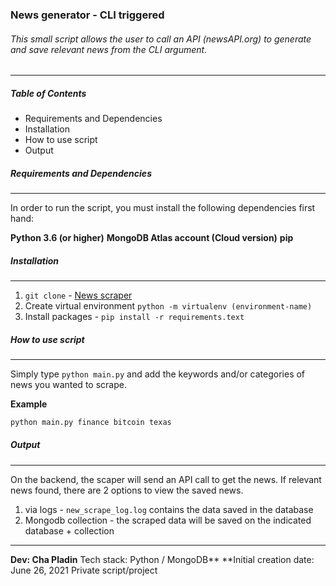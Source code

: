 ### News generator - CLI triggered

###### This small script allows the user to call an API (newsAPI.org) to generate and save relevant news from the CLI argument.
----------

##### Table of Contents
- Requirements and Dependencies
- Installation
- How to use script
- Output

##### Requirements and Dependencies
----------
In order to run the script, you must install the following dependencies first hand:

**Python 3.6 (or higher)** 
**MongoDB Atlas account (Cloud version)**
**pip**

##### Installation
----------

1. `git clone` - [News scraper](https://github.com/devpladinc/news-fetch.git)
2. Create virtual environment `python -m virtualenv (environment-name)`
3. Install packages - `pip install -r requirements.text`

##### How to use script
----------
Simply type `python main.py` and add the keywords and/or categories of news you wanted to scrape.

**Example**
```python
python main.py finance bitcoin texas
```

##### Output
----------
On the backend, the scaper will send an API call to get the news. If relevant news found, there are 2 options to view the saved news.

1. via logs - `new_scrape_log.log`  contains the data saved in the database
2. Mongodb collection - the scraped data will be saved on the indicated database + collection



----------
**Dev: Cha Pladin**
Tech stack: Python / MongoDB**
**Initial creation date: June 26, 2021
Private script/project





